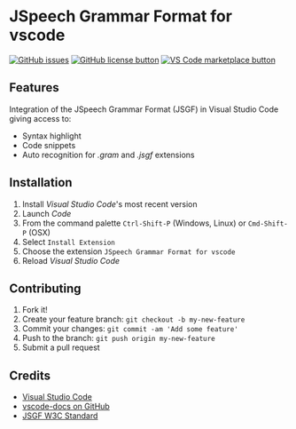 # JSpeech Grammar Format for vscode

[![GitHub issues](https://img.shields.io/github/issues/ScottishCyclops/jsgf-language.svg)](https://github.com/ScottishCyclops/jsgf-language/issues)
[![GitHub license button](https://img.shields.io/github/license/ScottishCyclops/jsgf-language.svg)](https://github.com/https://github.com/ScottishCyclops/jsgf-language/LICENSE)
[![VS Code marketplace button](https://vsmarketplacebadge.apphb.com/installs/scottishcyclops.jsgf-language?.svg)](https://marketplace.visualstudio.com/?)


## Features

Integration of the JSpeech Grammar Format (JSGF) in Visual Studio Code giving access to:

- Syntax highlight
- Code snippets
- Auto recognition for *.gram* and *.jsgf* extensions


## Installation

1. Install *Visual Studio Code*'s most recent version
2. Launch *Code*
3. From the command palette `Ctrl-Shift-P` (Windows, Linux) or `Cmd-Shift-P` (OSX)
4. Select `Install Extension`
5. Choose the extension `JSpeech Grammar Format for vscode`
6. Reload *Visual Studio Code*


## Contributing

1. Fork it!
2. Create your feature branch: `git checkout -b my-new-feature`
3. Commit your changes: `git commit -am 'Add some feature'`
4. Push to the branch: `git push origin my-new-feature`
5. Submit a pull request


## Credits

* [Visual Studio Code](https://code.visualstudio.com/)
* [vscode-docs on GitHub](https://github.com/Microsoft/vscode-docs)
* [JSGF W3C Standard](https://www.w3.org/TR/jsgf/)

